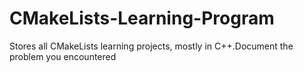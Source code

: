 # CMakeLists-Learning-Program
Stores all CMakeLists learning projects, mostly in C++.Document the problem you encountered
